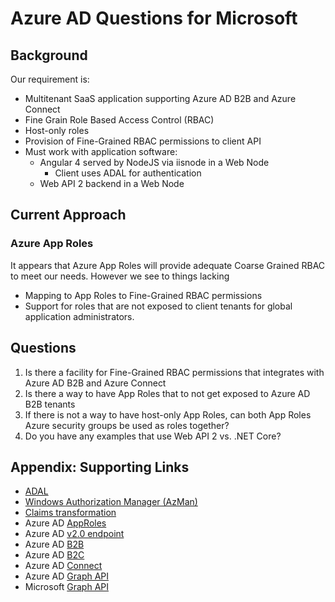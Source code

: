 # Azure AD Questions for Microsoft

## Background

Our requirement is:

- Multitenant SaaS application supporting Azure AD B2B and Azure Connect
- Fine Grain Role Based Access Control (RBAC)
- Host-only roles
- Provision of Fine-Grained RBAC permissions to client API
- Must work with application software:
  - Angular 4 served by NodeJS via iisnode in a Web Node
    - Client uses ADAL for authentication
  - Web API 2 backend in a Web Node

## Current Approach

### Azure App Roles

It appears that Azure App Roles will provide adequate Coarse Grained
RBAC to meet our needs. However we see to things lacking

- Mapping to App Roles to Fine-Grained RBAC permissions
- Support for roles that are not exposed to client tenants for global
  application administrators.

## Questions

1. Is there a facility for Fine-Grained RBAC permissions that integrates
   with Azure AD B2B and Azure Connect
1. Is there a way to have App Roles that to not get exposed to Azure AD
   B2B tenants
1. If there is not a way to have host-only App Roles, can both App Roles
   Azure security groups be used as roles together?
1. Do you have any examples that use Web API 2 vs. .NET Core?

## Appendix: Supporting Links

- [ADAL][aad-adal]
- [Windows Authorization Manager (AzMan)][win-azman]
- [Claims transformation][aad-transforms]
- Azure AD [AppRoles][aad-app-roles]
- Azure AD [v2.0 endpoint][aad-v2]
- Azure AD [B2B][aad-b2b]
- Azure AD [B2C][aad-b2c]
- Azure AD [Connect][aad-connect]
- Azure AD [Graph API][aad-graph]
- Microsoft [Graph API][msft-graph]

[aad-adal]: https://docs.microsoft.com/en-us/azure/active-directory/develop/active-directory-authentication-libraries
[aad-app-roles]: https://docs.microsoft.com/en-us/azure/architecture/multitenant-identity/app-roles
[aad-b2b]: https://docs.microsoft.com/en-us/azure/active-directory/active-directory-b2b-what-is-azure-ad-b2b
[aad-b2c]: https://docs.microsoft.com/en-us/azure/active-directory-b2c/active-directory-b2c-overview
[aad-b2c-tenant]: https://docs.microsoft.com/en-us/azure/active-directory-b2c/active-directory-b2c-get-started
[aad-connect]: https://docs.microsoft.com/en-us/azure/active-directory/connect/active-directory-aadconnect
[aad-graph]: https://docs.microsoft.com/en-us/azure/active-directory/develop/active-directory-graph-api
[aad-transforms]: https://docs.microsoft.com/en-us/azure/architecture/multitenant-identity/claims#claims-transformations
[aad-v2]: https://docs.microsoft.com/en-us/azure/active-directory/develop/active-directory-appmodel-v2-overview
[msft-graph]: https://developer.microsoft.com/en-us/graph/docs/concepts/overview
[win-azman]: https://msdn.microsoft.com/en-us/library/bb897401.aspx